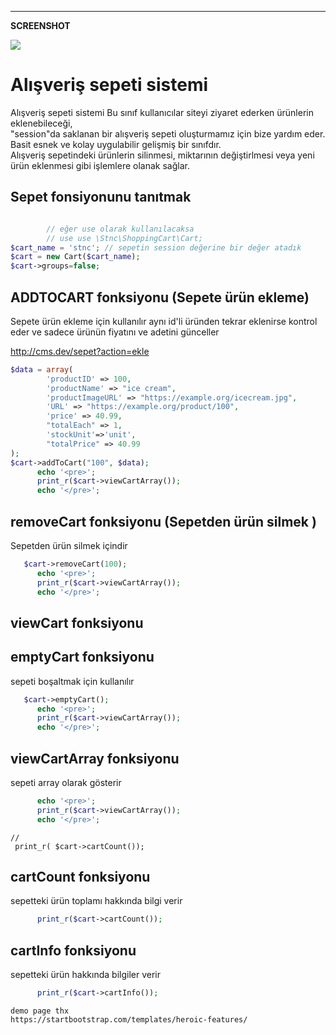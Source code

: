 

<hr>

<strong> SCREENSHOT </strong>

<img  src="https://raw.githubusercontent.com/stnc/shopping-cart/master/screen.png">

# Alışveriş sepeti sistemi

Alışveriş sepeti sistemi Bu sınıf kullanıcılar siteyi ziyaret ederken ürünlerin eklenebileceği, <br>
"session"da saklanan bir alışveriş sepeti oluşturmamız için bize yardım eder.<br>
Basit esnek ve kolay uygulabilir gelişmiş bir sınıfdır.<br>
Alışveriş sepetindeki ürünlerin silinmesi, miktarının değiştirlmesi veya yeni ürün eklenmesi gibi işlemlere olanak sağlar.

## Sepet fonsiyonunu tanıtmak
```php

        // eğer use olarak kullanılacaksa
        // use use \Stnc\ShoppingCart\Cart;
$cart_name = 'stnc'; // sepetin session değerine bir değer atadık
$cart = new Cart($cart_name);
$cart->groups=false;
```
## ADDTOCART fonksiyonu (Sepete ürün ekleme)

Sepete ürün ekleme için kullanılır aynı id'li üründen tekrar eklenirse kontrol eder ve sadece ürünün fiyatını ve adetini günceller

http://cms.dev/sepet?action=ekle
```php
$data = array(
		'productID' => 100,
		'productName' => "ice cream",
		'productImageURL' => "https://example.org/icecream.jpg",
		'URL' => "https://example.org/product/100",
		'price' => 40.99,
		"totalEach" => 1,
		'stockUnit'=>'unit',
		"totalPrice" => 40.99
);
$cart->addToCart("100", $data);
	  echo '<pre>';
	  print_r($cart->viewCartArray());
	  echo '</pre>';
```
## removeCart fonksiyonu (Sepetden ürün silmek )

Sepetden ürün silmek içindir 


```php
   $cart->removeCart(100);
	  echo '<pre>';
	  print_r($cart->viewCartArray());
	  echo '</pre>';
```
## viewCart fonksiyonu


## emptyCart fonksiyonu

sepeti boşaltmak için kullanılır
```php
   $cart->emptyCart();
 	  echo '<pre>';
	  print_r($cart->viewCartArray());
	  echo '</pre>';
```

## viewCartArray fonksiyonu

sepeti array olarak gösterir 
```php
	  echo '<pre>';
	  print_r($cart->viewCartArray());
	  echo '</pre>';
```

	// 
	 print_r( $cart->cartCount());

## cartCount fonksiyonu

 sepetteki ürün toplamı hakkında bilgi verir
```php
	  print_r($cart->cartCount());
```

## cartInfo fonksiyonu

sepetteki ürün hakkında bilgiler verir 
```php
	  print_r($cart->cartInfo());
```


```
demo page thx 
https://startbootstrap.com/templates/heroic-features/
